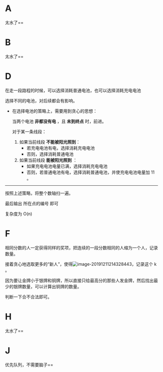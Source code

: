# A

太水了==

# B

太水了==

# D

在走一段路程的时候，可以选择消耗普通电池，也可以选择消耗充电电池

选择不同的电池，对后续都会有影响。

- 在选择电池的策略上，需要用到贪心的思想：

  当两个电池 **非都没有电** ，且 **未到终点** 时，前进。

  对于某一条线段：

  1. 如果当前线段 **不能被阳光照到**：
     - 若充电电池有电，选择消耗充电电池
     - 否则，选择消耗普通电池
  2. 如果当前线段 **能被阳光照到** ：
     - 如果充电电池电量已满，选择消耗充电电池
     - 否则，若普通电池有电，选择消耗普通电池，并使充电电池电量加 11 。

------

按照上述策略，将整个数轴扫一遍。

最后输出 所在点的编号 即可

复杂度为 O(n)

# F

相同分数的人一定获得同样的奖项，把连续的一段分数相同的人缩为一个人，记录数量。

接着贪心地选取更多的“新人”，使得![image-20191211214328443](C:\Users\Space\AppData\Roaming\Typora\typora-user-images\image-20191211214328443.png)，记录这个 k 。

因为要让金牌小于银牌和铜牌，所以直接只给最高分的那些人发金牌，然后找出最少的银牌数量，可以计算出铜牌的数量。

判断一下合不合法即可。

# H

太水了==

# J

优先队列，不需要脑子==